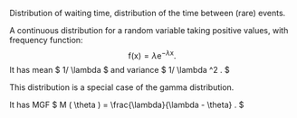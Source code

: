 Distribution of waiting time, distribution of the time between (rare)
events.

A continuous distribution for a random variable taking positive values,
with frequency function:
$$\mathrm{f(x)} = \lambda \mathrm{e}^{- \lambda \mathrm{x}} .$$ It has
mean $ 1/ \lambda $ and variance $ 1/ \lambda ^2 . $

This distribution is a special case of the gamma distribution.

It has MGF $ M ( \theta ) = \frac{\lambda}{\lambda - \theta} . $
